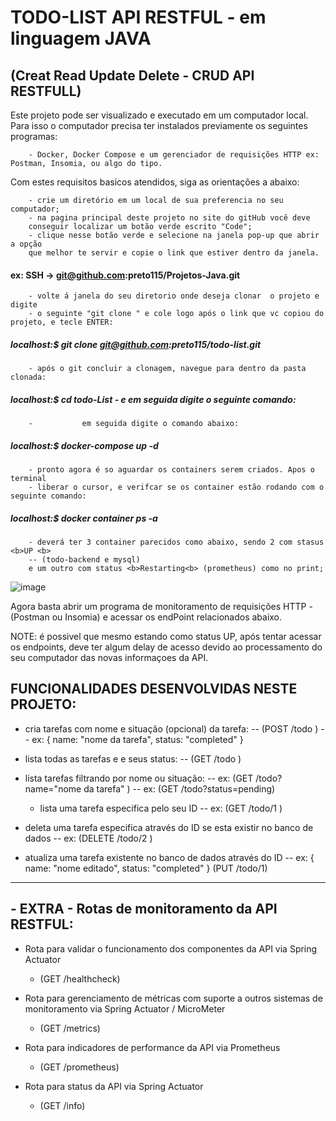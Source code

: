 
# 						TODO-LIST API RESTFUL - em linguagem JAVA
##				 		(Creat Read Update Delete - CRUD API RESTFULL)

Este projeto pode ser visualizado e executado em um computador local. Para isso o computador precisa ter instalados previamente os seguintes programas: 
		
		- Docker, Docker Compose e um gerenciador de requisições HTTP ex: Postman, Insomia, ou algo do tipo.

Com estes requisitos basicos atendidos, siga as orientações a abaixo:

		- crie um diretório em um local de sua preferencia no seu computador;
		- na pagina principal deste projeto no site do gitHub você deve 
		conseguir localizar um botão verde escrito "Code";
		- clique nesse botão verde e selecione na janela pop-up que abrir a opção 
		que melhor te servir e copie o link que estiver dentro da janela.

####		 ex: SSH ->  git@github.com:preto115/Projetos-Java.git

		- volte á janela do seu diretorio onde deseja clonar  o projeto e digite 
		- o seguinte "git clone " e cole logo após o link que vc copiou do projeto, e tecle ENTER:
			
##### 			localhost:$  git  clone  git@github.com:preto115/todo-list.git
			
		- após o git concluir a clonagem, navegue para dentro da pasta clonada:
	
##### 			localhost:$ cd todo-List   		-  e em seguida digite o seguinte comando:

		-			em seguida digite o comando abaixo:
		
##### 			localhost:$  docker-compose  up  -d
			
		- pronto agora é so aguardar os containers serem criados. Apos o terminal 
		- liberar o cursor, e verifcar se os container estão rodando com o seguinte comando:
		
##### 			localhost:$  docker container  ps  -a
			
		- deverá ter 3 container parecidos como abaixo, sendo 2 com stasus <b>UP <b>
		-- (todo-backend e mysql)
		e um outro com status <b>Restarting<b> (prometheus) como no print;

![image](https://user-images.githubusercontent.com/64562701/113464929-c02fba00-9406-11eb-8405-abf091c9eaba.png)

		 
Agora basta abrir um programa de monitoramento de requisições HTTP -(Postman ou Insomia) e acessar os endPoint relacionados abaixo.

NOTE: é possivel que mesmo estando como status UP, após tentar acessar os endpoints, deve ter algum delay de acesso devido ao processamento do seu computador das novas informaçoes da API.



## FUNCIONALIDADES  DESENVOLVIDAS NESTE PROJETO:


  - cria tarefas com nome e situação (opcional) da tarefa: -- (POST /todo )
    -- ex: { name: "nome da tarefa", status: "completed" }
		
  - lista todas as tarefas e e seus status: -- (GET /todo )
	
  - lista tarefas filtrando por nome ou situação: 
    -- ex: (GET /todo?name="nome da tarefa" ) 
		-- ex: (GET /todo?status=pending)
  
	- lista uma tarefa especifica pelo seu ID
    -- ex: (GET /todo/1 )
	
  - deleta uma tarefa especifica através do ID se esta existir no banco de dados
    -- ex: (DELETE /todo/2 )
	
  - atualiza uma tarefa existente no banco de dados através do ID 
  	-- ex: { name: "nome editado", status: "completed" } (PUT /todo/1) 

---
## - EXTRA - Rotas de monitoramento da API RESTFUL: 

  - Rota para validar o funcionamento dos componentes da API via Spring Actuator
    - (GET /healthcheck)
		
  - Rota para gerenciamento de métricas com suporte a outros sistemas de monitoramento via Spring Actuator / MicroMeter
    - (GET /metrics)
	
  - Rota para indicadores de performance da API via Prometheus
    - (GET /prometheus)

 - Rota para status da API via Spring Actuator
    - (GET /info)
